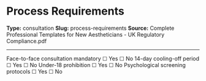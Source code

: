 # Process Requirements

**Type:** consultation
**Slug:** process-requirements
**Source:** Complete Professional Templates for New Aestheticians - UK Regulatory Compliance.pdf

---

Face-to-face consultation mandatory ☐ Yes ☐ No
14-day cooling-off period ☐ Yes ☐ No
Under-18 prohibition ☐ Yes ☐ No
Psychological screening protocols ☐ Yes ☐ No